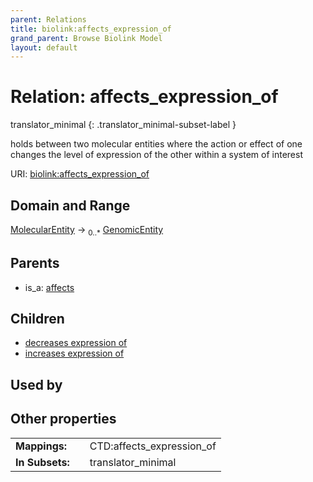 ```yaml
---
parent: Relations
title: biolink:affects_expression_of
grand_parent: Browse Biolink Model
layout: default
---
```


# Relation: affects_expression_of

translator_minimal
{: .translator_minimal-subset-label }


holds between two molecular entities where the action or effect of one changes the level of expression of the other within a system of interest

URI: [biolink:affects_expression_of](https://w3id.org/biolink/vocab/affects_expression_of)

## Domain and Range

[MolecularEntity](MolecularEntity.md) ->  <sub>0..*</sub> [GenomicEntity](GenomicEntity.md)

## Parents

 *  is_a: [affects](affects.md)

## Children

 *  [decreases expression of](decreases_expression_of.md)
 *  [increases expression of](increases_expression_of.md)

## Used by


## Other properties

|  |  |  |
| --- | --- | --- |
| **Mappings:** | | CTD:affects_expression_of |
| **In Subsets:** | | translator_minimal |

